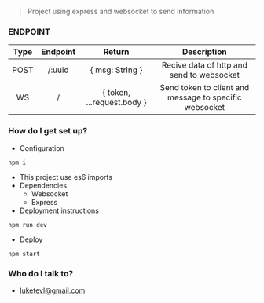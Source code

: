 > Project using express and websocket to send information

### ENDPOINT

| Type | Endpoint |           Return           |                       Description                      |
|:----:|:--------:|:--------------------------:|:------------------------------------------------------:|
| POST | /:uuid   | { msg: String }            | Recive data of http and send to websocket              |
| WS   | /        | { token, ...request.body } | Send token to client and message to specific websocket |

### How do I get set up? ###
- Configuration
```shell
npm i
```
- This project use es6 imports
- Dependencies
  - Websocket
  - Express
- Deployment instructions
```shell
npm run dev
```
- Deploy
```shell
npm start
```
### Who do I talk to? ###

* luketevl@gmail.com